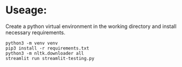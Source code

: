 # Useage:
Create a python virtual environment in the working directory and install necessary requirements.

```
python3 -m venv venv
pip3 install -r requirements.txt
python3 -m nltk.downloader all
streamlit run streamlit-testing.py
```
